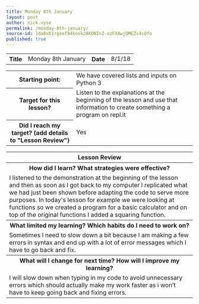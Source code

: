 ```yaml
---
title: Monday 8th January
layout: post
author: nick.vyse
permalink: /monday-8th-january/
source-id: 1da0xD1rgeef94kovk2AKONInZ-ozFXAwjQMEZs4sOfo
published: true
---
```

<table>
  <tr>
    <th>Title</th>
    <td>Monday 8th January</td>
    <th>Date</th>
    <td>8/1/18</td>
  </tr>
</table>


<table>
  <tr>
    <th>Starting point:</th>
    <td>We have covered lists and inputs on Python 3 </td>
  </tr>
  <tr>
    <th>Target for this lesson?</th>
    <td>Listen to the explanations at the beginning of the lesson and use that information to create something a program on repl.it</td>
  </tr>
  <tr>
    <th>Did I reach my target? 
(add details to "Lesson Review")</th>
    <td>Yes</td>
  </tr>
</table>


<table>
  <tr>
    <th>Lesson Review</th>
  </tr>
  <tr>
    <th>How did I learn? What strategies were effective? </th>
  </tr>
  <tr>
    <td>I listened to the demonstration at the beginning of the lesson and then as soon as I got back to my computer I replicated what we had just been shown before adapting the code to serve more purposes. In today's lesson for example we were looking at functions so we created a program for a basic calculator and on top of the original functions I added a squaring function.</td>
  </tr>
  <tr>
    <th>What limited my learning? Which habits do I need to work on? </th>
  </tr>
  <tr>
    <td>Sometimes I need to slow down a bit because I am making a few errors in syntax and end up with a lot of error messages which I have to go back and fix.</td>
  </tr>
  <tr>
    <th>What will I change for next time? How will I improve my learning?</th>
  </tr>
  <tr>
    <td>I will slow down when typing in my code to avoid unnecessary errors which should actually make my work faster as i won’t have to keep going back and fixing errors.</td>
  </tr>
</table>


